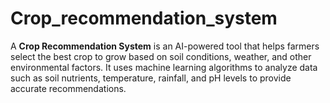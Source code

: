 # Crop_recommendation_system
A **Crop Recommendation System** is an AI-powered tool that helps farmers select the best crop to grow based on soil conditions, weather, and other environmental factors. It uses machine learning algorithms to analyze data such as soil nutrients, temperature, rainfall, and pH levels to provide accurate recommendations. 
